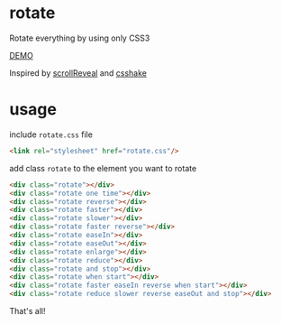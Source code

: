 rotate
======

Rotate everything by using only CSS3

[DEMO](http://huei90.github.io/F2E-Knowledge-Database-by-Huei/some-example/rotate/index.html)

Inspired by [scrollReveal](https://github.com/julianlloyd/scrollReveal.js) and [csshake](https://github.com/elrumordelaluz/csshake)

usage
====

include `rotate.css` file

```html
<link rel="stylesheet" href="rotate.css"/>
```


add class `rotate` to the element you want to rotate
```html
<div class="rotate"></div>
<div class="rotate one time"></div>
<div class="rotate reverse"></div>
<div class="rotate faster"></div>
<div class="rotate slower"></div>
<div class="rotate faster reverse"></div>
<div class="rotate easeIn"></div>
<div class="rotate easeOut"></div>
<div class="rotate enlarge"></div>
<div class="rotate reduce"></div>
<div class="rotate and stop"></div>
<div class="rotate when start"></div>
<div class="rotate faster easeIn reverse when start"></div>
<div class="rotate reduce slower reverse easeOut and stop"></div>
```

That's all!
